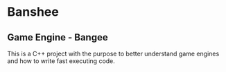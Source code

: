 # Banshee
Game Engine - Bangee
---
This is a C++ project with the purpose to better understand game engines and how to write fast executing code.
